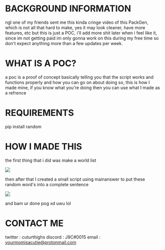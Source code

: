 # BACKGROUND INFORMATION

ngl one of my friends sent me this kinda cringe video of this PackGen, which is not all that hard to make, yes it may look cleaner, have more features, etc
but this is just a POC, i'll add more shit later when i feel like it, since im not getting paid im only gonna work on this during my free time so don't expect
anything more than a few updates per week.

# WHAT IS A POC?

a poc is a proof of concept basically telling you that the script works and functions properly and how you can go on about doing so, this is how I made mine,
if you know what you're doing then you can use what I made as a refrence

# REQUIREMENTS

pip install random

# HOW I MADE THIS

the first thing that i did was make a world list

![](https://cdn.discordapp.com/attachments/816084317812948994/831382096366010368/unknown.png)

then after that I created a small script using mainanswer to put these random word's into a complete sentence

![](https://cdn.discordapp.com/attachments/816084317812948994/831382308938448927/unknown.png)

and bam ur done pog xd uwu lol

# CONTACT ME 

twitter : cuturthighs
discord : J9C#0015
email : yourmomisacutie@protonmail.com
